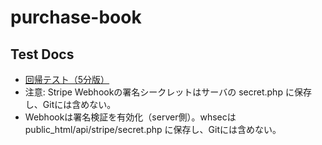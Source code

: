 # purchase-book

## Test Docs
- [回帰テスト（5分版）](docs/test/regression-5min.md)
- 注意: Stripe Webhookの署名シークレットはサーバの secret.php に保存し、Gitには含めない。
- Webhookは署名検証を有効化（server側）。whsecは public_html/api/stripe/secret.php に保存し、Gitには含めない。
